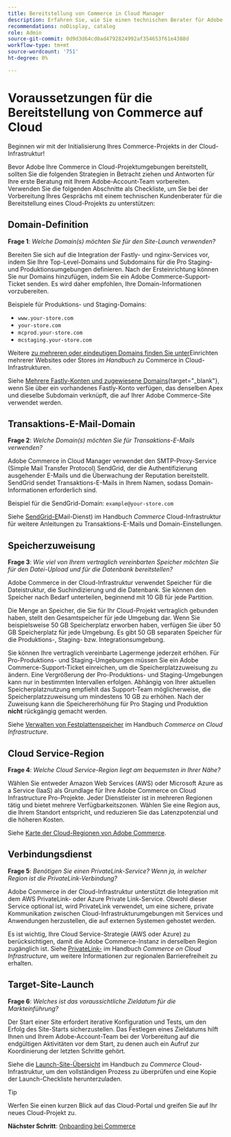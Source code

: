 ```yaml
---
title: Bereitstellung von Commerce in Cloud Manager
description: Erfahren Sie, wie Sie einen technischen Berater für Adobe-Kunden vorbereiten, um Ihr Adobe Commerce-on-Cloud-Infrastrukturprojekt bereitzustellen.
recommendations: noDisplay, catalog
role: Admin
source-git-commit: 0d9d3d64cd0ad4792824992af354653f61e4388d
workflow-type: tm+mt
source-wordcount: '751'
ht-degree: 0%

---
```


# Voraussetzungen für die Bereitstellung von Commerce auf Cloud

Beginnen wir mit der Initialisierung Ihres Commerce-Projekts in der Cloud-Infrastruktur!

Bevor Adobe Ihre Commerce in Cloud-Projektumgebungen bereitstellt, sollten Sie die folgenden Strategien in Betracht ziehen und Antworten für Ihre erste Beratung mit Ihrem Adobe-Account-Team vorbereiten. Verwenden Sie die folgenden Abschnitte als Checkliste, um Sie bei der Vorbereitung Ihres Gesprächs mit einem technischen Kundenberater für die Bereitstellung eines Cloud-Projekts zu unterstützen:

## Domain-Definition

**Frage 1**: _Welche Domain(s) möchten Sie für den Site-Launch verwenden?_

Bereiten Sie sich auf die Integration der Fastly- und nginx-Services vor, indem Sie Ihre Top-Level-Domains und Subdomains für die Pro Staging- und Produktionsumgebungen definieren. Nach der Ersteinrichtung können Sie nur Domains hinzufügen, indem Sie ein Adobe Commerce-Support-Ticket senden. Es wird daher empfohlen, Ihre Domain-Informationen vorzubereiten.

Beispiele für Produktions- und Staging-Domains:

- `www.your-store.com`
- `your-store.com`
- `mcprod.your-store.com`
- `mcstaging.your-store.com`

Weitere [ zu mehreren oder eindeutigen Domains finden Sie unter](../cloud-guide/store/multiple-sites.md)Einrichten mehrerer Websites oder Stores _im Handbuch zu_ Commerce in Cloud-Infrastrukturen.

Siehe [Mehrere Fastly-Konten und zugewiesene Domains](https://experienceleague.adobe.com/de/docs/commerce-on-cloud/user-guide/cdn/fastly#multiple-fastly-accounts-and-assigned-domains){target="_blank"}, wenn Sie über ein vorhandenes Fastly-Konto verfügen, das denselben Apex und dieselbe Subdomain verknüpft, die auf Ihrer Adobe Commerce-Site verwendet werden.

## Transaktions-E-Mail-Domain

**Frage 2**: _Welche Domain(s) möchten Sie für Transaktions-E-Mails verwenden?_

Adobe Commerce in Cloud Manager verwendet den SMTP-Proxy-Service (Simple Mail Transfer Protocol) SendGrid, der die Authentifizierung ausgehender E-Mails und die Überwachung der Reputation bereitstellt. SendGrid sendet Transaktions-E-Mails in Ihrem Namen, sodass Domain-Informationen erforderlich sind.

Beispiel für die SendGrid-Domain: `example@your-store.com`

Siehe [SendGrid-E](../cloud-guide/project/sendgrid.md)Mail-Dienst) im Handbuch _Commerce_ Cloud-Infrastruktur für weitere Anleitungen zu Transaktions-E-Mails und Domain-Einstellungen.

## Speicherzuweisung

**Frage 3**: _Wie viel von Ihrem vertraglich vereinbarten Speicher möchten Sie für den Datei-Upload und für die Datenbank bereitstellen?_

Adobe Commerce in der Cloud-Infrastruktur verwendet Speicher für die Dateistruktur, die Suchindizierung und die Datenbank. Sie können den Speicher nach Bedarf unterteilen, beginnend mit 10 GB für jede Partition.

Die Menge an Speicher, die Sie für Ihr Cloud-Projekt vertraglich gebunden haben, stellt den Gesamtspeicher für jede Umgebung dar. Wenn Sie beispielsweise 50 GB Speicherplatz erworben haben, verfügen Sie über 50 GB Speicherplatz für jede Umgebung. Es gibt 50 GB separaten Speicher für die Produktions-, Staging- bzw. Integrationsumgebung.

Sie können Ihre vertraglich vereinbarte Lagermenge jederzeit erhöhen. Für Pro-Produktions- und Staging-Umgebungen müssen Sie ein Adobe Commerce-Support-Ticket einreichen, um die Speicherplatzzuweisung zu ändern. Eine Vergrößerung der Pro-Produktions- und Staging-Umgebungen kann nur in bestimmten Intervallen erfolgen. Abhängig von Ihrer aktuellen Speicherplatznutzung empfiehlt das Support-Team möglicherweise, die Speicherplatzzuweisung um mindestens 10 GB zu erhöhen. Nach der Zuweisung kann die Speichererhöhung für Pro Staging und Produktion **nicht** rückgängig gemacht werden.

Siehe [Verwalten von Festplattenspeicher](../cloud-guide/storage/manage-disk-space.md) im Handbuch _Commerce on Cloud Infrastructure_.

## Cloud Service-Region

**Frage 4**: _Welche Cloud Service-Region liegt am bequemsten in Ihrer Nähe?_

Wählen Sie entweder Amazon Web Services (AWS) oder Microsoft Azure as a Service (IaaS) als Grundlage für Ihre Adobe Commerce on Cloud Infrastructure Pro-Projekte. Jeder Dienstleister ist in mehreren Regionen tätig und bietet mehrere Verfügbarkeitszonen. Wählen Sie eine Region aus, die Ihrem Standort entspricht, und reduzieren Sie das Latenzpotenzial und die höheren Kosten.

Siehe [Karte der Cloud-Regionen von Adobe Commerce](../cloud-guide/overview.md).

## Verbindungsdienst

**Frage 5**: _Benötigen Sie einen PrivateLink-Service? Wenn ja, in welcher Region ist die PrivateLink-Verbindung?_

Adobe Commerce in der Cloud-Infrastruktur unterstützt die Integration mit dem AWS PrivateLink- oder Azure Private Link-Service. Obwohl dieser Service optional ist, wird PrivateLink verwendet, um eine sichere, private Kommunikation zwischen Cloud-Infrastrukturumgebungen mit Services und Anwendungen herzustellen, die auf externen Systemen gehostet werden.

Es ist wichtig, Ihre Cloud Service-Strategie (AWS oder Azure) zu berücksichtigen, damit die Adobe Commerce-Instanz in derselben Region zugänglich ist. Siehe [PrivateLink-](../cloud-guide/development/privatelink-service.md) im Handbuch _Commerce on Cloud Infrastructure_, um weitere Informationen zur regionalen Barrierefreiheit zu erhalten.

## Target-Site-Launch

**Frage 6**: _Welches ist das voraussichtliche Zieldatum für die Markteinführung?_

Der Start einer Site erfordert iterative Konfiguration und Tests, um den Erfolg des Site-Starts sicherzustellen. Das Festlegen eines Zieldatums hilft Ihnen und Ihrem Adobe-Account-Team bei der Vorbereitung auf die endgültigen Aktivitäten vor dem Start, zu denen auch ein Aufruf zur Koordinierung der letzten Schritte gehört.

Siehe die [Launch-Site-Übersicht](../cloud-guide/launch/overview.md) im Handbuch zu _Commerce_ Cloud-Infrastruktur, um den vollständigen Prozess zu überprüfen und eine Kopie der Launch-Checkliste herunterzuladen.

>[!TIP]
>
> Werfen Sie einen kurzen Blick auf das Cloud-Portal und greifen Sie auf Ihr neues Cloud-Projekt zu.
>
>**Nächster Schritt**: [Onboarding bei Commerce](onboarding.md)
